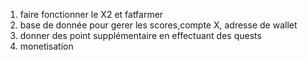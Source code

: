 
1. faire fonctionner le X2 et fatfarmer
2. base de donnée pour gerer les scores,compte X, adresse de wallet
3. donner des point supplémentaire en effectuant des quests
4. monetisation